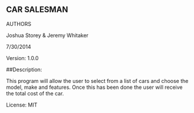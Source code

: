 CAR SALESMAN
------------
AUTHORS

Joshua Storey & Jeremy Whitaker

7/30/2014

Version: 1.0.0

##Description:

This program will allow the user to select from a list of cars and choose the model, make and features. Once this has been done the user will receive the total cost of the car.


License: MIT
